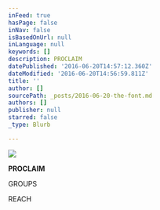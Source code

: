 ```yaml
---
inFeed: true
hasPage: false
inNav: false
isBasedOnUrl: null
inLanguage: null
keywords: []
description: PROCLAIM
datePublished: '2016-06-20T14:57:12.360Z'
dateModified: '2016-06-20T14:56:59.811Z'
title: ''
author: []
sourcePath: _posts/2016-06-20-the-font.md
authors: []
publisher: null
starred: false
_type: Blurb

---
```

![](https://the-grid-user-content.s3-us-west-2.amazonaws.com/8f150523-695e-496c-8f8b-6afed3718863.png)

**PROCLAIM**

GROUPS

REACH